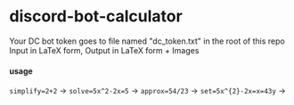 # discord-bot-calculator

Your DC bot token goes to file named "dc_token.txt" in the root of this repo
Input in LaTeX form, Output in LaTeX form + Images

#### usage
```simplify=2+2``` →
```solve=5x^2-2x=5``` →
```approx=54/23``` →
```set=5x^{2}-2x=x=43y``` →
